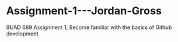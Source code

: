 # Assignment-1---Jordan-Gross
BUAD 689 Assignment 1; Become familiar with the basics of Github development
